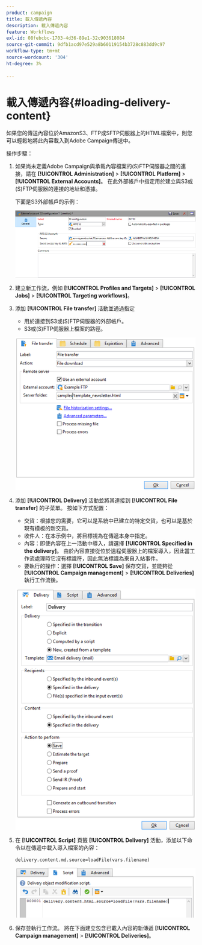 ```yaml
---
product: campaign
title: 載入傳遞內容
description: 載入傳遞內容
feature: Workflows
exl-id: 08febcbc-1703-4d36-89e1-32c903618084
source-git-commit: 9dfb1acd97e529a8b60119154b3728c883dd9c97
workflow-type: tm+mt
source-wordcount: '304'
ht-degree: 3%

---
```


# 載入傳遞內容{#loading-delivery-content}

如果您的傳送內容位於AmazonS3、FTP或SFTP伺服器上的HTML檔案中，則您可以輕鬆地將此內容載入到Adobe Campaign傳送中。

操作步驟：

1. 如果尚未定義Adobe Campaign與承載內容檔案的(S)FTP伺服器之間的連接，請在 **[!UICONTROL Administration]** > **[!UICONTROL Platform]** > **[!UICONTROL External Accounts]**。 在此外部帳戶中指定用於建立與S3或(S)FTP伺服器的連接的地址和憑據。

   下面是S3外部帳戶的示例：

   ![](assets/delivery_loadcontent_filetransfertexamples3.png)

1. 建立新工作流，例如 **[!UICONTROL Profiles and Targets]** > **[!UICONTROL Jobs]** > **[!UICONTROL Targeting workflows]**。
1. 添加 **[!UICONTROL File transfer]** 活動並通過指定

   * 用於連接到S3或(S)FTP伺服器的外部帳戶。
   * S3或(S)FTP伺服器上檔案的路徑。

   ![](assets/delivery_loadcontent_filetransfertexample.png)

1. 添加 **[!UICONTROL Delivery]** 活動並將其連接到 **[!UICONTROL File transfer]** 的子菜單。 按如下方式配置：

   * 交貨：根據您的需要，它可以是系統中已建立的特定交貨，也可以是基於現有模板的新交貨。
   * 收件人：在本示例中，將目標視為在傳遞本身中指定。
   * 內容：即使內容在上一活動中導入，請選擇 **[!UICONTROL Specified in the delivery]**。 由於內容直接從位於遠程伺服器上的檔案導入，因此當工作流處理時它沒有標識符，因此無法標識為來自入站事件。
   * 要執行的操作：選擇 **[!UICONTROL Save]** 保存交貨，並能夠從 **[!UICONTROL Campaign management]** > **[!UICONTROL Deliveries]** 執行工作流後。

   ![](assets/delivery_loadcontent_activityexample.png)

1. 在 **[!UICONTROL Script]** 頁籤 **[!UICONTROL Delivery]** 活動，添加以下命令以在傳遞中載入導入檔案的內容：

   ```
   delivery.content.md.source=loadFile(vars.filename)
   ```

   ![](assets/delivery_loadcontent_script.png)

1. 保存並執行工作流。 將在下面建立包含已載入內容的新傳遞 **[!UICONTROL Campaign management]** > **[!UICONTROL Deliveries]**。

